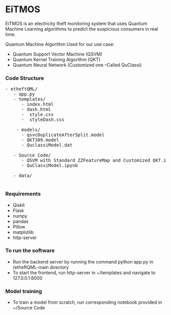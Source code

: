 # EiTMOS

EiTMOS is an electricity theft monitoring system that uses Quantum Machine Learning algorithms to predict the suspicious consumers in real time.

Quantum Machine Algorithm Used for our use case:
- Quantum Support Vector Machine (QSVM)
- Quantum Kernel Training Algorithm (QKT)
- Quantum Neural Network (Customized one –Called QuClassi)

### Code Structure
<pre>
- etheftQML/
   - app.py                                                          # Backend (http://localhost:5050/)
   - templates/                                                      # Frontend        
      - index.html                                                   # Landing page
      - dash.html                                                    # Dashboard
      -  style.css    
      -  styleDash.css

    - models/                                    
      - qsvcDuplicateAfterSplit.model                                # trained QSVM-ZZ Feature Map model
      - QKT389.model                                                 # trained QSVM-Customized QKT model
      - QuclassiModel.dat                                            # trained QuClassi model
      
   - Source Code/
      - QSVM with Standard ZZFeatureMap and Customized QKT.ipynb     # Source code to train QSVM (ZZ Feature map and Customized QKT)
      - QuClassiModel.ipynb                                          # Source code to train QuClassi
      
   - data/                                                           # contains time series data, dataset used to train and test the models.
   </pre>

### Requirements
- Qiskit
- Flask
- numpy
- pandas
- Pillow
- matplotlib
- http-server

### To run the software
- Run the backend server by running the command python app.py in /etheftQML-main directory
- To start the frontend, run http-server in ~/templates and navigate to 127.0.0.1:8000

### Model training 
- To train a model from scratch, run corresponding notebook provided in ~/Source Code
